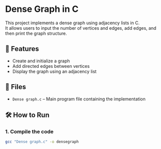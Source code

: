 # Dense Graph in C

This project implements a dense graph using adjacency lists in C.  
It allows users to input the number of vertices and edges, add edges, and then print the graph structure.

## 🔧 Features

- Create and initialize a graph
- Add directed edges between vertices
- Display the graph using an adjacency list

## 📁 Files

- `Dense graph.c` – Main program file containing the implementation

## 🛠️ How to Run

### 1. Compile the code

```bash
gcc "Dense graph.c" -o densegraph
